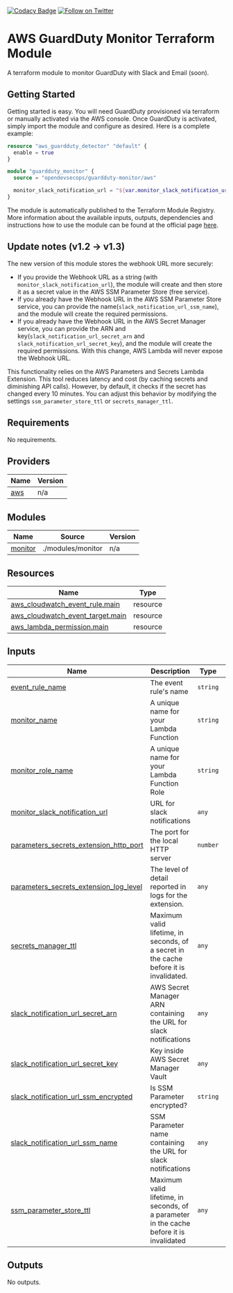 [![Codacy Badge](https://api.codacy.com/project/badge/Grade/98a1b947bb6745899ed248ae91f62b34)](https://www.codacy.com/app/OpenDevSecOps/terraform-aws-guardduty-monitor?utm_source=github.com&amp;utm_medium=referral&amp;utm_content=opendevsecops/terraform-aws-guardduty-monitor&amp;utm_campaign=Badge_Grade)
[![Follow on Twitter](https://img.shields.io/twitter/follow/opendevsecops.svg?logo=twitter)](https://twitter.com/opendevsecops)

# AWS GuardDuty Monitor Terraform Module

A terraform module to monitor GuardDuty with Slack and Email (soon).

## Getting Started

Getting started is easy. You will need GuardDuty provisioned via terraform or manually activated via the AWS console. Once GuardDuty is activated, simply import the module and configure as desired. Here is a complete example:

```terraform
resource "aws_guardduty_detector" "default" {
  enable = true
}

module "guardduty_monitor" {
  source = "opendevsecops/guardduty-monitor/aws"

  monitor_slack_notification_url = "${var.monitor_slack_notification_url}"
}
```

The module is automatically published to the Terraform Module Registry. More information about the available inputs, outputs, dependencies and instructions how to use the module can be found at the official page [here](https://registry.terraform.io/modules/opendevsecops/guardduty-monitor).

## Update notes (v1.2 -> v1.3)

The new version of this module stores the webhook URL more securely:

* If you provide the Webhook URL as a string (with `monitor_slack_notification_url`), the module will create and then store it as a secret value in the AWS SSM Parameter Store (free service). 
* If you already have the Webhook URL in the AWS SSM Parameter Store service, you can provide the name(`slack_notification_url_ssm_name`), and the module will create the required permissions.
* If you already have the Webhook URL in the AWS Secret Manager service, you can provide the ARN and key(`slack_notification_url_secret_arn` and `slack_notification_url_secret_key`), and the module will create the required permissions.
With this change, AWS Lambda will never expose the Webhook URL. 

This functionality relies on the AWS Parameters and Secrets Lambda Extension. This tool reduces latency and cost (by caching secrets and diminishing API calls). However, by default, it checks if the secret has changed every 10 minutes. You can adjust this behavior by modifying the settings `ssm_parameter_store_ttl` or `secrets_manager_ttl`.

<!-- BEGIN_TF_DOCS -->
## Requirements

No requirements.

## Providers

| Name | Version |
|------|---------|
| <a name="provider_aws"></a> [aws](#provider\_aws) | n/a |

## Modules

| Name | Source | Version |
|------|--------|---------|
| <a name="module_monitor"></a> [monitor](#module\_monitor) | ./modules/monitor | n/a |

## Resources

| Name | Type |
|------|------|
| [aws_cloudwatch_event_rule.main](https://registry.terraform.io/providers/hashicorp/aws/latest/docs/resources/cloudwatch_event_rule) | resource |
| [aws_cloudwatch_event_target.main](https://registry.terraform.io/providers/hashicorp/aws/latest/docs/resources/cloudwatch_event_target) | resource |
| [aws_lambda_permission.main](https://registry.terraform.io/providers/hashicorp/aws/latest/docs/resources/lambda_permission) | resource |

## Inputs

| Name | Description | Type | Default | Required |
|------|-------------|------|---------|:--------:|
| <a name="input_event_rule_name"></a> [event\_rule\_name](#input\_event\_rule\_name) | The event rule's name | `string` | `"opendevsecops_guardduty_monitor"` | no |
| <a name="input_monitor_name"></a> [monitor\_name](#input\_monitor\_name) | A unique name for your Lambda Function | `string` | `"opendevsecops_guardduty_monitor"` | no |
| <a name="input_monitor_role_name"></a> [monitor\_role\_name](#input\_monitor\_role\_name) | A unique name for your Lambda Function Role | `string` | `"opendevsecops_guardduty_monitor_role"` | no |
| <a name="input_monitor_slack_notification_url"></a> [monitor\_slack\_notification\_url](#input\_monitor\_slack\_notification\_url) | URL for slack notifications | `any` | `null` | no |
| <a name="input_parameters_secrets_extension_http_port"></a> [parameters\_secrets\_extension\_http\_port](#input\_parameters\_secrets\_extension\_http\_port) | The port for the local HTTP server | `number` | `2773` | no |
| <a name="input_parameters_secrets_extension_log_level"></a> [parameters\_secrets\_extension\_log\_level](#input\_parameters\_secrets\_extension\_log\_level) | The level of detail reported in logs for the extension. | `any` | `null` | no |
| <a name="input_secrets_manager_ttl"></a> [secrets\_manager\_ttl](#input\_secrets\_manager\_ttl) | Maximum valid lifetime, in seconds, of a secret in the cache before it is invalidated. | `any` | `null` | no |
| <a name="input_slack_notification_url_secret_arn"></a> [slack\_notification\_url\_secret\_arn](#input\_slack\_notification\_url\_secret\_arn) | AWS Secret Manager ARN containing the URL for slack notifications | `any` | `null` | no |
| <a name="input_slack_notification_url_secret_key"></a> [slack\_notification\_url\_secret\_key](#input\_slack\_notification\_url\_secret\_key) | Key inside AWS Secret Manager Vault | `any` | `null` | no |
| <a name="input_slack_notification_url_ssm_encrypted"></a> [slack\_notification\_url\_ssm\_encrypted](#input\_slack\_notification\_url\_ssm\_encrypted) | Is SSM Parameter encrypted? | `string` | `"true"` | no |
| <a name="input_slack_notification_url_ssm_name"></a> [slack\_notification\_url\_ssm\_name](#input\_slack\_notification\_url\_ssm\_name) | SSM Parameter name containing the URL for slack notifications | `any` | `null` | no |
| <a name="input_ssm_parameter_store_ttl"></a> [ssm\_parameter\_store\_ttl](#input\_ssm\_parameter\_store\_ttl) | Maximum valid lifetime, in seconds, of a parameter in the cache before it is invalidated | `any` | `null` | no |

## Outputs

No outputs.
<!-- END_TF_DOCS -->